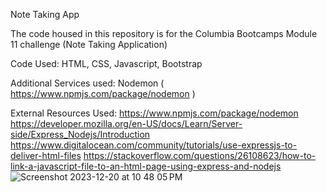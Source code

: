 Note Taking App

The code housed in this repository is for the Columbia Bootcamps Module 11 challenge (Note Taking Application)

Code Used: HTML, CSS, Javascript, Bootstrap

Additional Services used: Nodemon ( https://www.npmjs.com/package/nodemon )

External Resources Used:
https://www.npmjs.com/package/nodemon
https://developer.mozilla.org/en-US/docs/Learn/Server-side/Express_Nodejs/Introduction
https://www.digitalocean.com/community/tutorials/use-expressjs-to-deliver-html-files
https://stackoverflow.com/questions/26108623/how-to-link-a-javascript-file-to-an-html-page-using-express-and-nodejs
![Screenshot 2023-12-20 at 10 48 05 PM](https://github.com/nrasch86/NoteApp3/assets/145396887/94c99a93-defb-4231-a518-b20635522939)

